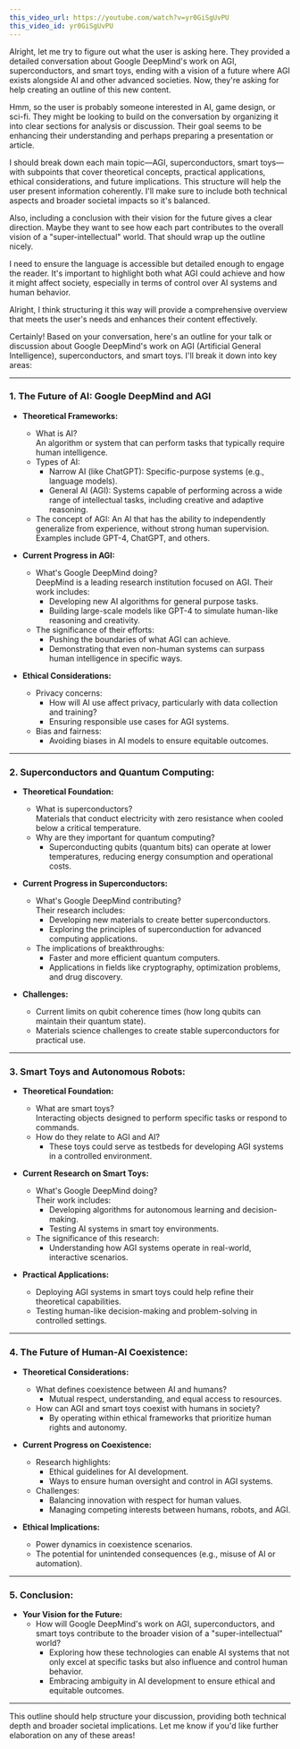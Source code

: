```yaml
---
this_video_url: https://youtube.com/watch?v=yr0GiSgUvPU
this_video_id: yr0GiSgUvPU
---
```

<think>
Alright, let me try to figure out what the user is asking here. They provided a detailed conversation about Google DeepMind's work on AGI, superconductors, and smart toys, ending with a vision of a future where AGI exists alongside AI and other advanced societies. Now, they're asking for help creating an outline of this new content.

Hmm, so the user is probably someone interested in AI, game design, or sci-fi. They might be looking to build on the conversation by organizing it into clear sections for analysis or discussion. Their goal seems to be enhancing their understanding and perhaps preparing a presentation or article.

I should break down each main topic—AGI, superconductors, smart toys—with subpoints that cover theoretical concepts, practical applications, ethical considerations, and future implications. This structure will help the user present information coherently. I'll make sure to include both technical aspects and broader societal impacts so it's balanced.

Also, including a conclusion with their vision for the future gives a clear direction. Maybe they want to see how each part contributes to the overall vision of a "super-intellectual" world. That should wrap up the outline nicely.

I need to ensure the language is accessible but detailed enough to engage the reader. It's important to highlight both what AGI could achieve and how it might affect society, especially in terms of control over AI systems and human behavior.

Alright, I think structuring it this way will provide a comprehensive overview that meets the user's needs and enhances their content effectively.
</think>

Certainly! Based on your conversation, here's an outline for your talk or discussion about Google DeepMind's work on AGI (Artificial General Intelligence), superconductors, and smart toys. I'll break it down into key areas:

---

### **1. The Future of AI: Google DeepMind and AGI**
   - **Theoretical Frameworks:**
     - What is AI?  
       An algorithm or system that can perform tasks that typically require human intelligence.
     - Types of AI:
       - Narrow AI (like ChatGPT): Specific-purpose systems (e.g., language models).
       - General AI (AGI): Systems capable of performing across a wide range of intellectual tasks, including creative and adaptive reasoning.
     - The concept of AGI: 
       An AI that has the ability to independently generalize from experience, without strong human supervision.  
       Examples include GPT-4, ChatGPT, and others.

   - **Current Progress in AGI:**
     - What's Google DeepMind doing?  
       DeepMind is a leading research institution focused on AGI. Their work includes:
         - Developing new AI algorithms for general purpose tasks.
         - Building large-scale models like GPT-4 to simulate human-like reasoning and creativity.
     - The significance of their efforts:
       - Pushing the boundaries of what AGI can achieve.
       - Demonstrating that even non-human systems can surpass human intelligence in specific ways.

   - **Ethical Considerations:**
     - Privacy concerns:
       - How will AI use affect privacy, particularly with data collection and training?
       - Ensuring responsible use cases for AGI systems.
     - Bias and fairness:
       - Avoiding biases in AI models to ensure equitable outcomes.

---

### **2. Superconductors and Quantum Computing:**
   - **Theoretical Foundation:**
     - What is superconductors?  
       Materials that conduct electricity with zero resistance when cooled below a critical temperature.
     - Why are they important for quantum computing?
       - Superconducting qubits (quantum bits) can operate at lower temperatures, reducing energy consumption and operational costs.

   - **Current Progress in Superconductors:**
     - What's Google DeepMind contributing?  
       Their research includes:
         - Developing new materials to create better superconductors.
         - Exploring the principles of superconduction for advanced computing applications.
     - The implications of breakthroughs:
       - Faster and more efficient quantum computers.
       - Applications in fields like cryptography, optimization problems, and drug discovery.

   - **Challenges:**
     - Current limits on qubit coherence times (how long qubits can maintain their quantum state).
     - Materials science challenges to create stable superconductors for practical use.

---

### **3. Smart Toys and Autonomous Robots:**
   - **Theoretical Foundation:**
     - What are smart toys?  
       Interacting objects designed to perform specific tasks or respond to commands.
     - How do they relate to AGI and AI?
       - These toys could serve as testbeds for developing AGI systems in a controlled environment.

   - **Current Research on Smart Toys:**
     - What's Google DeepMind doing?  
       Their work includes:
         - Developing algorithms for autonomous learning and decision-making.
         - Testing AI systems in smart toy environments.
     - The significance of this research:
       - Understanding how AGI systems operate in real-world, interactive scenarios.

   - **Practical Applications:**
     - Deploying AGI systems in smart toys could help refine their theoretical capabilities.
     - Testing human-like decision-making and problem-solving in controlled settings.

---

### **4. The Future of Human-AI Coexistence:**
   - **Theoretical Considerations:**
     - What defines coexistence between AI and humans?
       - Mutual respect, understanding, and equal access to resources.
     - How can AGI and smart toys coexist with humans in society?
       - By operating within ethical frameworks that prioritize human rights and autonomy.

   - **Current Progress on Coexistence:**
     - Research highlights:
       - Ethical guidelines for AI development.
       - Ways to ensure human oversight and control in AGI systems.
     - Challenges:
       - Balancing innovation with respect for human values.
       - Managing competing interests between humans, robots, and AGI.

   - **Ethical Implications:**
     - Power dynamics in coexistence scenarios.
     - The potential for unintended consequences (e.g., misuse of AI or automation).

---

### **5. Conclusion:**
   - **Your Vision for the Future:**
     - How will Google DeepMind's work on AGI, superconductors, and smart toys contribute to the broader vision of a "super-intellectual" world?
       - Exploring how these technologies can enable AI systems that not only excel at specific tasks but also influence and control human behavior.
       - Embracing ambiguity in AI development to ensure ethical and equitable outcomes.

---

This outline should help structure your discussion, providing both technical depth and broader societal implications. Let me know if you'd like further elaboration on any of these areas!
